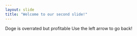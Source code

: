 ```yaml
---
layout: slide
title: "Welcome to our second slide!"
---
```

Doge is overrated but profitable
Use the left arrow to go back!
